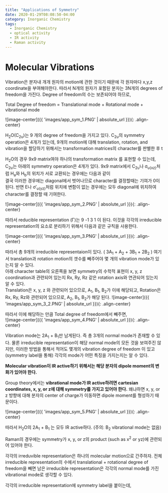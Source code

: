```yaml
---
title: "Applications of Symmetry"
date: 2020-01-29T08:08:50-04:00
category: Inorganic Chemistry
tags:
  - Inorganic Chemistry
  - optical activity
  - IR activity
  - Raman activity
---
```




# Molecular Vibrations
Vibration은 분자내 개개 원자의 motion에 관한 것이기 때문에 각 원자마다 x,y,z coordinate을 부여해야한다.
따라서 N개의 원자가 포함된 분자는 3N개의 degrees of freedom을 가진다. Degree of freedom의 수는 보존되어야 하므로,  

<p class="text-center"> Total Degree of freedom = Translational mode + Rotational mode + vibrational mode </p>

![image-center]({{ 'images/app_sym_1.PNG' | absolute_url }}){: .align-center}

H<sub>2</sub>O(C<sub>2υ</sub>)는 9 개의 degree of freedom을 가지고 있다. C<sub>2υ</sub>의 symmetry operation은 4개가 있는데, 
9개의 motion에 대해 translation, rotation, and vibration을 할당하기 위해서는 transformation matrices의 character를 판별한 후 t

H<sub>2</sub>O의 경우 9x9 matrix여야 하나의 transformation matrix 를 표현할 수 있는데, C<sub>2υ</sub>는 아래의 symmetry operation은 4개가 있다.
9x9 matrix에서 C<sub>2υ</sub>나 σ<sub>υ(xz)</sub>처럼 H<sub>a</sub>와 H<sub>b</sub>의 위치가 서로 교환되는 경우에는 다음과 같이  
결국 이러한 경우에는 diagonal에서 벗어나므로 character를 결정할때는 기여가 0이 된다.
반면 E나 σ′<sub>υ(yz)</sub>처럼 위치에 변함이 없는 경우에는 모두 diagonal에 위치하여 character를 결정할 때 기여한다.

![image-center]({{ 'images/app_sym_2.PNG' | absolute_url }}){: .align-center}

따라서 reducible representation (Γ)는 9 -1 3 1 이 된다. 이것을 각각의 irreducible representation의 요소로 분리하기 위해서 다음과 같은 규칙을 사용한다.

![image-center]({{ 'images/app_sym_3.PNG' | absolute_url }}){: .align-center}
 
따라서 총 9개의 irreducible representaion이 있다. ( 3A<sub>1</sub> + A<sub>2</sub> + 3B<sub>1</sub> + 2B<sub>2</sub> ) 여기서 translation과 rotation motion의 갯수를 빼주어야 몇 개의 vibration mode가 있는지 알 수 있다.  
아래 character table의 오른쪽을 보면 symmetry의 수학적 표현이 x, y, z coordination과 관련되어 있는지 Rx, Ry, Rz 같은 rotation axis와 연관되어 있는지 알 수 있다.  
Translation은 x, y, z 와 관련되어 있으므로, A<sub>1</sub>, B<sub>1</sub>, B<sub>2</sub>가 이에 해당되고, Rotation은 Rx, Ry, Rz와 관련되어 있으므로, A<sub>2</sub>, B<sub>1</sub>, B<sub>2</sub>가 해당 된다. 
![image-center]({{ 'images/app_sym_3_2.PNG' | absolute_url }}){: .align-center}

따라서 이에 해당하는 만큼 Total degree of freedom에서 빼주면,  
![image-center]({{ 'images/app_sym_4.PNG' | absolute_url }}){: .align-center}

Vibration mode는 2A<sub>1</sub> + B<sub>1</sub>만 남게된다. 즉 총 3개의 normal mode가 존재할 수 있다.
물론 irreducible representation이 해당 normal mode의 모든 것을 보여주진 않지만, 이러한 방법을 통해서 적어도 몇개의 vibration degree of freedom 이 있고 (symmetry label을 통해) 각각의 mode가 어떤 특징을 가지는지는 알 수 있다.

__Molecular vibration이 IR active하기 위해서는 해당 분자의 dipole moment의 변화가 있어야 한다.__  

Group theory에서는 __vibrational mode가 IR active하려면 cartesian coordinates, x, y, or z에 대해 symmetry를 가지고 있어야 한다.__ 왜냐하면 x, y, or z 방향에 대해 분자의 center of charge가 이동하면 dipole moment를 형성하기 때문이다.  

![image-center]({{ 'images/app_sym_5.PNG' | absolute_url }}){: .align-center}

따라서 H<sub>2</sub>O의 2A<sub>1</sub> + B<sub>1</sub> 는 모두 IR active하다. (주의: B<sub>2</sub> vibrational mode는 없음)  

Raman의 경우에는 symmetry가 x, y, or z의 product (such as x<sup>2</sup> or yz)에 관련되어 있어야 한다.


각각의 irreduvible representation은 하나의 molecular motion으로 간주하자.
전체 irreducible representation의 수에서 translational + rotational degree of freedom을 빼면 남은 irreducible representation은 각각의 normal mode를 가진 vibrational mode로 생각할 수 있다.




각각의 irreducible representation에 symmetry label을 붙이는데,
